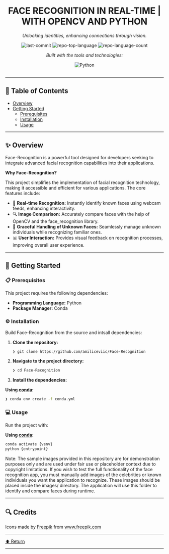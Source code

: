  <div id="top">

<!-- HEADER STYLE: CLASSIC -->
<div align="center">


#  FACE RECOGNITION IN REAL-TIME | WITH OPENCV AND PYTHON

<em>Unlocking identities, enhancing connections through vision.</em>

<!-- BADGES -->
<img src="https://img.shields.io/github/last-commit/amiliceviic/Face-Recognition?style=flat&logo=git&logoColor=white&color=0080ff" alt="last-commit">
<img src="https://img.shields.io/github/languages/top/amiliceviic/Face-Recognition?style=flat&color=0080ff" alt="repo-top-language">
<img src="https://img.shields.io/github/languages/count/amiliceviic/Face-Recognition?style=flat&color=0080ff" alt="repo-language-count">

<em>Built with the tools and technologies:</em>

<img src="https://img.shields.io/badge/Python-3776AB.svg?style=flat&logo=Python&logoColor=white" alt="Python">

</div>
<br>

---

## 📄 Table of Contents

- [Overview](#-overview)
- [Getting Started](#-getting-started)
    - [Prerequisites](#-prerequisites)
    - [Installation](#-installation)
    - [Usage](#-usage)

---

## ✨ Overview

Face-Recognition is a powerful tool designed for developers seeking to integrate advanced facial recognition capabilities into their applications. 

**Why Face-Recognition?**

This project simplifies the implementation of facial recognition technology, making it accessible and efficient for various applications. The core features include:

- 🎥 **Real-time Recognition:** Instantly identify known faces using webcam feeds, enhancing interactivity.
- 🔍 **Image Comparison:** Accurately compare faces with the help of OpenCV and the face_recognition library.
- 🤖 **Graceful Handling of Unknown Faces:** Seamlessly manage unknown individuals while recognizing familiar ones.
- 📊 **User Interaction:** Provides visual feedback on recognition processes, improving overall user experience.

---

## 🚀 Getting Started

### 📋 Prerequisites

This project requires the following dependencies:

- **Programming Language:** Python
- **Package Manager:** Conda

### ⚙️ Installation

Build Face-Recognition from the source and intsall dependencies:

1. **Clone the repository:**

    ```sh
    ❯ git clone https://github.com/amiliceviic/Face-Recognition
    ```

2. **Navigate to the project directory:**

    ```sh
    ❯ cd Face-Recognition
    ```

3. **Install the dependencies:**

**Using [conda](https://docs.conda.io/):**

```sh
❯ conda env create -f conda.yml
```

### 💻 Usage

Run the project with:

**Using [conda](https://docs.conda.io/):**

```sh
conda activate {venv}
python {entrypoint}
```

Note: The sample images provided in this repository are for demonstration purposes only and are used under fair use or placeholder context due to copyright limitations.
If you wish to test the full functionality of the face recognition app, you must manually add images of the celebrities or known individuals you want the application to recognize. These images should be placed inside the images/ directory. The application will use this folder to identify and compare faces during runtime.

---

## 🔍 Credits

Icons made by [Freepik](https://www.freepik.com) from www.freepik.com

---

<div align="left"><a href="#top">⬆ Return</a></div>

---
